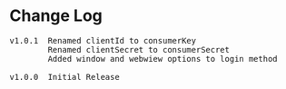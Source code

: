 # Change Log
<pre>
v1.0.1  Renamed clientId to consumerKey
        Renamed clientSecret to consumerSecret
        Added window and webwiew options to login method

v1.0.0	Initial Release
